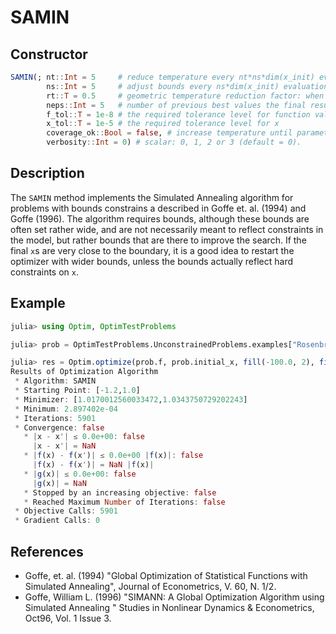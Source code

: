 # SAMIN
## Constructor
```julia
SAMIN(; nt::Int = 5     # reduce temperature every nt*ns*dim(x_init) evaluations
        ns::Int = 5     # adjust bounds every ns*dim(x_init) evaluations
        rt::T = 0.5     # geometric temperature reduction factor: when temp changes, new temp is t=rt*t
        neps::Int = 5   # number of previous best values the final result is compared to
        f_tol::T = 1e-8 # the required tolerance level for function value comparisons
        x_tol::T = 1e-5 # the required tolerance level for x
        coverage_ok::Bool = false, # increase temperature until parameter space is covered
        verbosity::Int = 0) # scalar: 0, 1, 2 or 3 (default = 0).
```
## Description
The `SAMIN` method implements the Simulated Annealing algorithm for problems with
bounds constrains a described in Goffe et. al. (1994) and Goffe (1996). The
algorithm requires bounds, although these bounds are often set rather wide, and
are not necessarily meant to reflect constraints in the model, but rather bounds
that are there to improve the search. If the final `x`s are very close to the boundary,
it is a good idea to restart the optimizer with wider bounds, unless the bounds
actually reflect hard constraints on `x`.

## Example
```julia
julia> using Optim, OptimTestProblems

julia> prob = OptimTestProblems.UnconstrainedProblems.examples["Rosenbrock"];

julia> res = Optim.optimize(prob.f, prob.initial_x, fill(-100.0, 2), fill(100.0, 2), SAMIN(), Optim.Options(iterations=20000))
Results of Optimization Algorithm
 * Algorithm: SAMIN
 * Starting Point: [-1.2,1.0]
 * Minimizer: [1.0170012560033472,1.0343750729202243]
 * Minimum: 2.897402e-04
 * Iterations: 5901
 * Convergence: false
   * |x - x'| ≤ 0.0e+00: false
     |x - x'| = NaN
   * |f(x) - f(x')| ≤ 0.0e+00 |f(x)|: false
     |f(x) - f(x')| = NaN |f(x)|
   * |g(x)| ≤ 0.0e+00: false
     |g(x)| = NaN
   * Stopped by an increasing objective: false
   * Reached Maximum Number of Iterations: false
 * Objective Calls: 5901
 * Gradient Calls: 0
```

## References
 - Goffe, et. al. (1994) "Global Optimization of Statistical Functions with Simulated Annealing", Journal of Econometrics, V. 60, N. 1/2.
 - Goffe, William L. (1996) "SIMANN: A Global Optimization Algorithm using Simulated Annealing " Studies in Nonlinear Dynamics & Econometrics, Oct96, Vol. 1 Issue 3.
